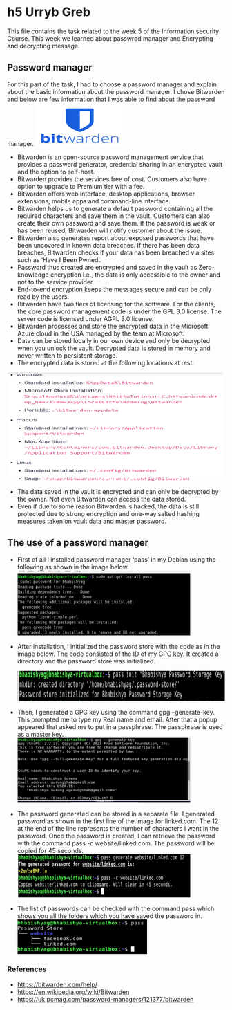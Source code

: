 # h5 Urryb Greb
This file contains the task related to the week 5 of the Information security Course. This week we learned about passwrod manager and Encrypting and decrypting message.

## Password manager
For this part of the task, I had to choose a password manager and explain about the basic information about the password manager. I chose Bitwarden and below are few information that I was able to find about the password manager.
  <img src="https://github.com/BhaGur/InfoSec/blob/main/Week5/bitwarden1.png" width="200" height="100"> 

*	Bitwarden is an open-source password management service that provides a password generator, credential sharing in an encrypted vault and the option to self-host.
*	Bitwarden provides the services free of cost. Customers also have option to upgrade to Premium tier with a fee.
*	Bitwarden offers web interface, desktop applications, browser extensions, mobile apps and command-line interface.
*	Bitwarden helps us to generate a default password containing all the required characters and save them in the vault. Customers can also create their own password and save them. If the password is weak or has been reused, Bitwarden will notify customer about the issue.
*	Bitwarden also generates report about exposed passwords that have been uncovered in known data breaches. If there has been data breaches, Bitwarden checks if your data has been breached via sites such as ‘Have I Been Pwned’.
*	Password thus created are encrypted and saved in the vault as Zero-knowledge encryption i.e., the data is only accessible to the owner and not to the service provider.
*	End-to-end encryption keeps the messages secure and can be only read by the users.
*	Bitwarden have two tiers of licensing for the software. For the clients, the core password management code is under the GPL 3.0 license. The server code is licensed under AGPL 3.0 license.
*	Bitwarden processes and store the encrypted data in the Microsoft Azure cloud in the USA managed by the team at Microsoft.
*	Data can be stored locally in our own device and only be decrypted when you unlock the vault. Decrypted data is stored in memory and never written to persistent storage.
*	The encrypted data is stored at the following locations at rest:
   <img src="https://github.com/BhaGur/InfoSec/blob/main/Week5/bitwarden2.png" width="500" height="250"> 

*	The data saved in the vault is encrypted and can only be decrypted by the owner. Not even Bitwarden can access the data stored.
*	Even if due to some reason Bitwarden is hacked, the data is still protected due to strong encryption and one-way salted hashing measures taken on vault data and master password.

## The use of a password manager
* First of all I installed password manager ‘pass’ in my Debian using the following as shown in the image below.
  <img src="https://github.com/BhaGur/InfoSec/blob/main/Week5/password_1.png" width="400" height="150"> 

* After installation, I initialized the password store with the code as in the image below. The code consisted of the ID of my GPG key. It created a directory and the password store was initialized.
  
  <img src="https://github.com/BhaGur/InfoSec/blob/main/Week5/password_2.png" width="500" height="70"> 

* Then, I generated a GPG key using the command gpg –generate-key. This prompted me to type my Real name and email. After that a popup appeared that asked me to put in a passphrase. The passphrase is used as a master key.
  <img src="https://github.com/BhaGur/InfoSec/blob/main/Week5/password_3.png" width="400" height="150"> 

* The password generated can be stored in a separate file. I generated password as shown in the first line of the image for linked.com. The 12 at the end of the line represents the number of characters I want in the password. Once the password is created, I can retrieve the password with the command pass -c website/linked.com. The password will be copied for 45 seconds.
  <img src="https://github.com/BhaGur/InfoSec/blob/main/Week5/password_5.png" width="400" height="100"> 

* The list of passwords can be checked with the command pass which shows you all the folders which you have saved the password in. 
   <img src="https://github.com/BhaGur/InfoSec/blob/main/Week5/password_6.png" width="300" height="80"> 

### References
* https://bitwarden.com/help/
* https://en.wikipedia.org/wiki/Bitwarden
* https://uk.pcmag.com/password-managers/121377/bitwarden
